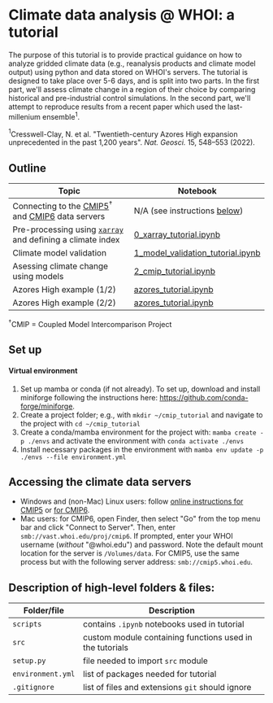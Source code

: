 # Climate data analysis @ WHOI: a tutorial
The purpose of this tutorial is to provide practical guidance on how to analyze gridded climate data (e.g., reanalysis products and climate model output) using python and data stored on WHOI's servers. The tutorial is designed to take place over 5-6 days, and is split into two parts. In the first part, we'll assess climate change in a region of their choice by comparing historical and pre-industrial control simulations. In the second part, we'll attempt to reproduce results from a recent paper which used the last-millenium ensemble$^1$. 

$^1$Cresswell-Clay, N. et al. "Twentieth-century Azores High expansion unprecedented in the past 1,200 years". *Nat. Geosci.* 15, 548–553 (2022).

## Outline
Topic | Notebook
-- | --
Connecting to the [CMIP5](cmip5.whoi.edu)$^\dagger$ and [CMIP6](cmip6.whoi.edu) data servers | N/A (see instructions [below](#Accessing-the-climate-data-servers))
Pre-processing using [```xarray```](https://docs.xarray.dev/en/stable/) and defining a climate index | [0_xarray_tutorial.ipynb](scripts/0_xarray_tutorial.ipynb)
Climate model validation | [1_model_validation_tutorial.ipynb](scripts/1_model_validation_tutorial.ipynb)
Asessing climate change using models | [2_cmip_tutorial.ipynb](scripts/2_cmip_tutorial.ipynb)
Azores High example (1/2) | [azores_tutorial.ipynb](scripts/azores_tutorial.ipynb)
Azores High example (2/2) | [azores_tutorial.ipynb](scripts/azores_tutorial.ipynb)


$^\dagger$CMIP = Coupled Model Intercomparison Project   

## Set up
#### Virtual environment
1. Set up mamba or conda (if not already). To set up, download and install miniforge following the instructions here: https://github.com/conda-forge/miniforge.
2. Create a project folder; e.g., with ```mkdir ~/cmip_tutorial``` and navigate to the project with ```cd ~/cmip_tutorial```
3. Create a conda/mamba environment for the project with: ```mamba create -p ./envs``` and activate the environment with ```conda activate ./envs```
4. Install necessary packages in the environment with ```mamba env update -p ./envs --file environment.yml```

## Accessing the climate data servers
- Windows and (non-Mac) Linux users: follow [online instructions for CMIP5](http://cmip5.whoi.edu/?page_id=40) or [for CMIP6](http://cmip6.whoi.edu/?page_id=50).
- Mac users: for CMIP6, open Finder, then select "Go" from the top menu bar and click "Connect to Server". Then, enter ```smb://vast.whoi.edu/proj/cmip6```. If prompted, enter your WHOI username (*without* "@whoi.edu") and password. Note the default mount location for the server is ```/Volumes/data```. For CMIP5, use the same process but with the following server address: ```smb://cmip5.whoi.edu```.

## Description of high-level folders & files:
Folder/file | Description
-- | --
```scripts``` | contains ```.ipynb``` notebooks used in tutorial
```src``` | custom module containing functions used in the tutorials
```setup.py``` | file needed to import ```src``` module 
```environment.yml``` | list of packages needed for tutorial
```.gitignore``` | list of files and extensions ```git``` should ignore